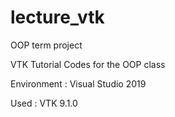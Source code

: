 # lecture_vtk
OOP term project

VTK Tutorial Codes for the OOP class

Environment : Visual Studio 2019

Used : VTK 9.1.0
